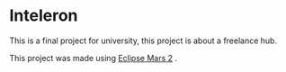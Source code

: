 # Inteleron

This is a final project for university, this project is about a freelance hub.

This project was made using [Eclipse Mars 2] .


[Eclipse Mars 2]: <http://www.eclipse.org/downloads/index-developer.php?release=mars>
